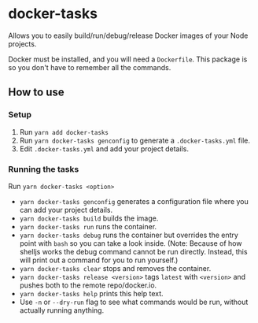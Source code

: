 # docker-tasks

Allows you to easily build/run/debug/release Docker images of your Node projects.

Docker must be installed, and you will need a `Dockerfile`. This package is so you don't have to remember all the commands.

## How to use

### Setup

1. Run `yarn add docker-tasks`
2. Run `yarn docker-tasks genconfig` to generate a `.docker-tasks.yml` file.
3. Edit `.docker-tasks.yml` and add your project details.

### Running the tasks

Run `yarn docker-tasks <option>`

- `yarn docker-tasks genconfig` generates a configuration file where you can add your project details.
- `yarn docker-tasks build` builds the image.
- `yarn docker-tasks run` runs the container.
- `yarn docker-tasks debug` runs the container but overrides the entry point with `bash` so you can take a look inside. (Note: Because of how shelljs works the debug command cannot be run directly. Instead, this will print out a command for you to run yourself.)
- `yarn docker-tasks clear` stops and removes the container.
- `yarn docker-tasks release <version>` tags `latest` with `<version>` and pushes both to the remote repo/docker.io.
- `yarn docker-tasks help` prints this help text.
- Use `-n` or `--dry-run` flag to see what commands would be run, without actually running anything.
